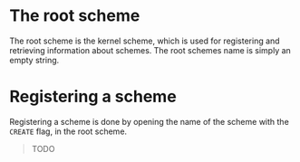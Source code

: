 The root scheme
===============

The root scheme is the kernel scheme, which is used for registering and retrieving information about schemes. The root schemes name is simply an empty string.

Registering a scheme
====================

Registering a scheme is done by opening the name of the scheme with the `CREATE` flag, in the root scheme.

> TODO
